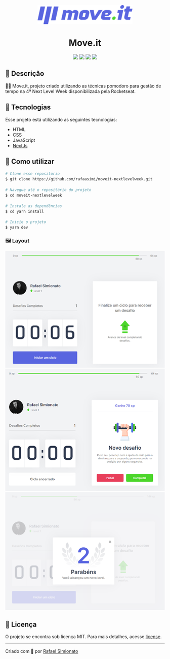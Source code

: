 <p align='center'><img width='300' src="/.github/logo_moveit.png"/></p>
<h1 align='center'>Move.it</h1>
<p align='center'>
<img src="https://img.shields.io/github/repo-size/rafaasimi/moveit-nextlevelweek">
<img src="https://img.shields.io/github/languages/count/rafaasimi/moveit-nextlevelweek">
<img src="https://img.shields.io/github/last-commit/rafaasimi/moveit-nextlevelweek">
<img src="https://img.shields.io/github/license/rafaasimi/moveit-nextlevelweek">
</p>

## 🔖 Descrição
<p>🏋️‍♀️ Move.it, projeto criado utilizando as técnicas pomodoro para gestão de tempo na 4ª Next Level Week disponibilizada pela Rocketseat.<p>

## 🚀 Tecnologias
Esse projeto está utilizando as seguintes tecnologias:
- HTML
- CSS
- JavaScript
- [NextJs](https://nextjs.org/)


## 🎲 Como utilizar
```bash
# Clone esse repositório
$ git clone https://github.com/rafaasimi/moveit-nextlevelweek.git

# Navegue até o repositório do projeto
$ cd moveit-nextlevelweek

# Instale as dependências
$ cd yarn install

# Inicie o projeto
$ yarn dev
```

<h3>🖼 Layout</h3>
<img src="/.github/initialScreen.PNG">
<img src="/.github/challengeScreen.PNG">
<img src="/.github/levelupScreen.PNG">

## 📝 Licença
<p>O projeto se encontra sob licença MIT. Para mais detalhes, acesse <a href='LICENSE'>license<a>.</p>

---
<p>Criado com 💙 por <a href='https://github.com/rafaasimi/' target='_blank'>Rafael Simionato</a></p>